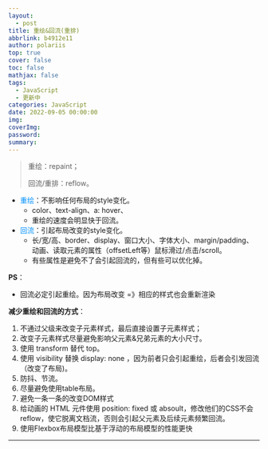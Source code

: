 ```yaml
---
layout:
  - post
title: 重绘&回流(重排)
abbrlink: b4912e11
author: polariis
top: true
cover: false
toc: false
mathjax: false
tags:
  - JavaScript
  - 更新中
categories: JavaScript
date: 2022-09-05 00:00:00
img:
coverImg:
password:
summary:
---
```




> 重绘：repaint；
>
> 回流/重排：reflow。

- <span style="color: #0091ff">重绘</span>：不影响任何布局的style变化。
  - color、text-align、a: hover、
  - 重绘的速度会明显快于回流。
- <span style="color: #0091ff">回流</span>：引起布局改变的style变化。
  - 长/宽/高、border、display、窗口大小、字体大小、margin/padding、动画、读取元素的属性（offsetLeft等）鼠标滑过/点击/scroll。
  - 有些属性是避免不了会引起回流的，但有些可以优化掉。

**PS**：

- 回流必定引起重绘。因为布局改变 =》相应的样式也会重新渲染



**减少重绘和回流的方式**：

1. 不通过父级来改变子元素样式，最后直接设置子元素样式；
2. 改变子元素样式尽量避免影响父元素&兄弟元素的大小尺寸。
3. 使用 transform 替代 top。
4. 使用 visibility 替换 display: none ，因为前者只会引起重绘，后者会引发回流（改变了布局)。
5. 防抖、节流。
6. 尽量避免使用table布局。
7. 避免一条一条的改变DOM样式
8. 给动画的 HTML 元件使用 position: fixed 或 absoult，修改他们的CSS不会 reflow，使它脱离文档流，否则会引起父元素及后续元素频繁回流。
9. 使用Flexbox布局模型比基于浮动的布局模型的性能更快

------
